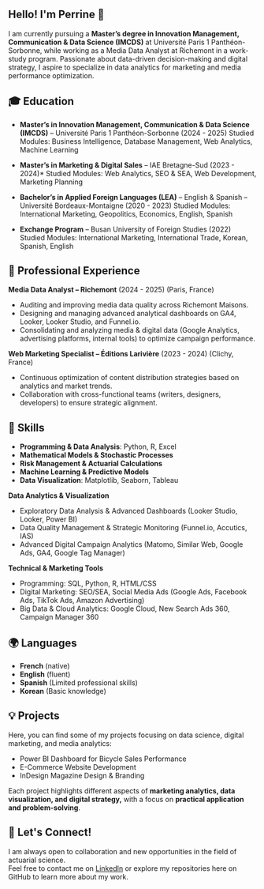 ## Hello! I'm Perrine 👋
I am currently pursuing a **Master’s degree in Innovation Management, Communication & Data Science (IMCDS)** at Université Paris 1 Panthéon-Sorbonne, while working as a Media Data Analyst at Richemont in a work-study program. Passionate about data-driven decision-making and digital strategy, I aspire to specialize in data analytics for marketing and media performance optimization.

## 🎓 Education

- **Master’s in Innovation Management, Communication & Data Science (IMCDS)** – Université Paris 1 Panthéon-Sorbonne (2024 - 2025)
Studied Modules: Business Intelligence, Database Management, Web Analytics, Machine Learning

- **Master’s in Marketing & Digital Sales** – IAE Bretagne-Sud (2023 - 2024)*
Studied Modules: Web Analytics, SEO & SEA, Web Development, Marketing Planning

- **Bachelor’s in Applied Foreign Languages (LEA)** – English & Spanish – Université Bordeaux-Montaigne (2020 - 2023)
Studied Modules: International Marketing, Geopolitics, Economics, English, Spanish

- **Exchange Program** – Busan University of Foreign Studies (2022)
Studied Modules: International Marketing, International Trade, Korean, Spanish, English

## 💼 Professional Experience

**Media Data Analyst – Richemont** (2024 - 2025) (Paris, France)
- Auditing and improving media data quality across Richemont Maisons.
- Designing and managing advanced analytical dashboards on GA4, Looker, Looker Studio, and Funnel.io.
- Consolidating and analyzing media & digital data (Google Analytics, advertising platforms, internal tools) to optimize campaign performance.

**Web Marketing Specialist – Éditions Larivière** (2023 - 2024) (Clichy, France)
- Continuous optimization of content distribution strategies based on analytics and market trends.
- Collaboration with cross-functional teams (writers, designers, developers) to ensure strategic alignment.

## 🔧 Skills

- **Programming & Data Analysis**: Python, R, Excel  
- **Mathematical Models & Stochastic Processes**  
- **Risk Management & Actuarial Calculations**  
- **Machine Learning & Predictive Models**  
- **Data Visualization**: Matplotlib, Seaborn, Tableau


**Data Analytics & Visualization**
- Exploratory Data Analysis & Advanced Dashboards (Looker Studio, Looker, Power BI)
- Data Quality Management & Strategic Monitoring (Funnel.io, Accutics, IAS)
- Advanced Digital Campaign Analytics (Matomo, Similar Web, Google Ads, GA4, Google Tag Manager)


**Technical & Marketing Tools**
- Programming: SQL, Python, R, HTML/CSS
- Digital Marketing: SEO/SEA, Social Media Ads (Google Ads, Facebook Ads, TikTok Ads, Amazon Advertising)
- Big Data & Cloud Analytics: Google Cloud, New Search Ads 360, Campaign Manager 360


## 🌍 Languages

- **French** (native)  
- **English** (fluent)
- **Spanish** (Limited professional skills)
- **Korean** (Basic knowledge)

## 💡 Projects

Here, you can find some of my projects focusing on data science, digital marketing, and media analytics:

- Power BI Dashboard for Bicycle Sales Performance
- E-Commerce Website Development
- InDesign Magazine Design & Branding

Each project highlights different aspects of **marketing analytics, data visualization, and digital strategy,** with a focus on **practical application and problem-solving**.

## 🤝 Let's Connect!

I am always open to collaboration and new opportunities in the field of actuarial science.  
Feel free to contact me on [LinkedIn](https://www.linkedin.com/in/perrine-m-57874616a/) or explore my repositories here on GitHub to learn more about my work.
